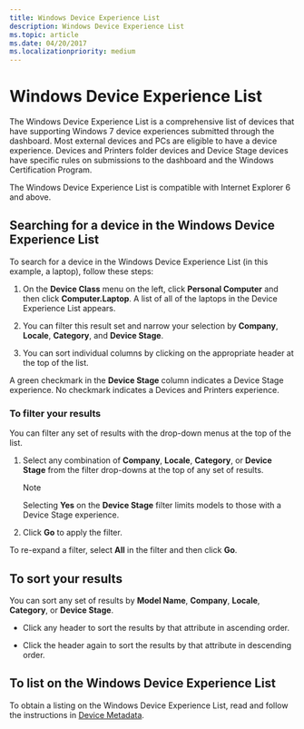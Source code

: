 ```yaml
---
title: Windows Device Experience List
description: Windows Device Experience List
ms.topic: article
ms.date: 04/20/2017
ms.localizationpriority: medium
---
```


# Windows Device Experience List

The Windows Device Experience List is a comprehensive list of devices that have supporting Windows 7 device experiences submitted through the dashboard. Most external devices and PCs are eligible to have a device experience. Devices and Printers folder devices and Device Stage devices have specific rules on submissions to the dashboard and the Windows Certification Program.

The Windows Device Experience List is compatible with Internet Explorer 6 and above.

## Searching for a device in the Windows Device Experience List

To search for a device in the Windows Device Experience List (in this example, a laptop), follow these steps:

1. On the **Device Class** menu on the left, click **Personal Computer** and then click **Computer.Laptop**. A list of all of the laptops in the Device Experience List appears.

2. You can filter this result set and narrow your selection by **Company**, **Locale**, **Category**, and **Device Stage**.

3. You can sort individual columns by clicking on the appropriate header at the top of the list.

A green checkmark in the **Device Stage** column indicates a Device Stage experience. No checkmark indicates a Devices and Printers experience.

### To filter your results

You can filter any set of results with the drop-down menus at the top of the list.

1. Select any combination of **Company**, **Locale**, **Category**, or **Device Stage** from the filter drop-downs at the top of any set of results.

   >[!NOTE]
   >Selecting **Yes** on the **Device Stage** filter limits models to those with a Device Stage experience.

2. Click **Go** to apply the filter.

To re-expand a filter, select **All** in the filter and then click **Go**.

## To sort your results

You can sort any set of results by **Model Name**, **Company**, **Locale**, **Category**, or **Device Stage**.

- Click any header to sort the results by that attribute in ascending order.

- Click the header again to sort the results by that attribute in descending order.

## To list on the Windows Device Experience List

To obtain a listing on the Windows Device Experience List, read and follow the instructions in [Device Metadata](create-a-device-metadata-experience.md).
